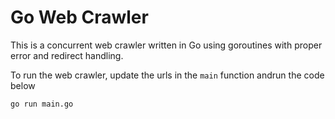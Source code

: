 # Go Web Crawler

This is a concurrent web crawler written in Go using goroutines with proper error and redirect handling.

To run the web crawler, update the urls in the `main` function andrun the code below
```
go run main.go
```
